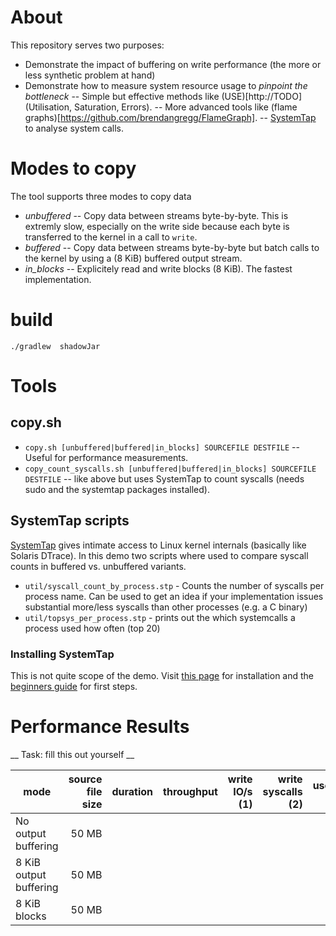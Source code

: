 About
======

This repository serves two purposes:
- Demonstrate the impact of buffering on write performance (the more or less synthetic problem at hand)
- Demonstrate how to measure system resource usage to *pinpoint the bottleneck*
-- Simple but effective methods like  (USE)[http://TODO] (Utilisation, Saturation, Errors).
-- More advanced tools like (flame graphs)[https://github.com/brendangregg/FlameGraph].
-- [SystemTap](https://www.sourceware.org/systemtap) to analyse system calls.

Modes to copy
==============
The tool supports three modes to copy data
* *unbuffered* -- Copy data between streams byte-by-byte. This is extremly slow, especially on the write side because each byte is transferred to the kernel in a call to `write`.
* *buffered* -- Copy data between streams byte-by-byte but batch calls to the kernel by using a (8 KiB) buffered output stream.
* *in_blocks* -- Explicitely read and write blocks (8 KiB). The fastest implementation.

build
=======

`./gradlew  shadowJar`

Tools
=========

copy.sh
-----------

* `copy.sh [unbuffered|buffered|in_blocks] SOURCEFILE DESTFILE` -- Useful for performance measurements.
* `copy_count_syscalls.sh [unbuffered|buffered|in_blocks] SOURCEFILE DESTFILE` -- like above but uses SystemTap to count syscalls (needs sudo and the systemtap packages installed).

SystemTap scripts
----------------

[SystemTap](https://www.sourceware.org/systemtap) gives intimate access to Linux kernel internals (basically like Solaris DTrace). In this demo two scripts where used to compare syscall counts in buffered vs. unbuffered variants.

* `util/syscall_count_by_process.stp` - Counts the number of syscalls per process name. Can be used to get an idea if your implementation issues substantial more/less syscalls than other processes (e.g. a C  binary)
* `util/topsys_per_process.stp` -  prints out the  which systemcalls a process used how often (top 20)  


### Installing SystemTap

This is not quite scope of the demo. Visit [this page](https://sourceware.org/systemtap/getinvolved.html) for installation and the [beginners guide](https://www.sourceware.org/systemtap/SystemTap_Beginners_Guide) for first steps.

Performance Results
===================

__ Task: fill this out yourself __

| mode                   | source file size   | duration | throughput|write IO/s (1)| write syscalls (2)   | userland (s) | kernel (s) |
|------------------------|-------------------:|---------:|----------:|-------------:|---------------------:|-------------:|-----------:|
| No output buffering    |  50 MB             |          |           |              |                      |              |            |
| 8 KiB output buffering |  50 MB             |          |           |              |                      |              |            |
| 8 KiB blocks           |  50 MB             |          |           |              |                      |              |            |

